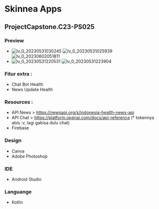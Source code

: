 # Skinnea Apps
## ProjectCapstone.C23-PS025

### Preview 
* ![lv_0_20230531030245](https://github.com/Skinnea/project/assets/46983155/00541a9c-d8d4-459a-9937-20768ac88737)
![lv_0_20230531025939](https://github.com/Skinnea/project/assets/46983155/d41a28ae-44e6-4231-ada6-58fb46b117be)
![lv_0_20230602051811](https://github.com/Skinnea/project/assets/46983155/366701f2-f1ff-48d8-84fe-8a143a6a21ea)
* ![lv_0_20230531220531](https://github.com/Skinnea/project/assets/46983155/9fe9a4b5-afaf-492c-b6fc-e527a1f48e22)
![lv_0_20230531223904](https://github.com/Skinnea/project/assets/46983155/26a0a254-bf49-4cfb-97aa-da500b22875e)

### Fitur extra :
- Chat Bot Health
- News Update Health

### Resources :
- API News > https://newsapi.org/s/indonesia-health-news-api
- API Chat > https://platform.openai.com/docs/api-reference 
(* tokennya abis :v, lagi gabisa dulu chat) 
- Firebase

### Design
- Canva
- Adobe Photoshop

### IDE
- Android Studio

### Languange
- Kotlin
